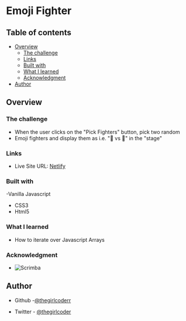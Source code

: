 # Emoji Fighter

## Table of contents

- [Overview](#overview)
  - [The challenge](#the-challenge)
  - [Links](#links)
  - [Built with](#built-with)
  - [What I learned](#what-i-learned)
  - [Acknowledgment](#acknowledgment)
- [Author](#author)

## Overview

### The challenge
* When the user clicks on the "Pick Fighters" button, pick two random 
* Emoji fighters and display them as i.e. "🦀 vs 🐢" in the "stage" 


### Links


- Live Site URL: [Netlify]()

### Built with

-Vanilla Javascript
- CSS3
- Html5

### What I learned

- How to iterate over Javascript Arrays


### Acknowledgment
- ![Scrimba](https://scrimba.com/)


## Author

- Github -[@thegirlcoderr](https://github.com/thegirlcoderr)

- Twitter - [@thegirlcoder](https://twitter.com/thegirlcoder)
